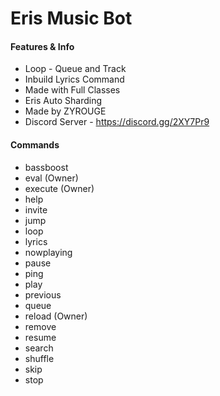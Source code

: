 # Eris Music Bot

#### Features & Info
* Loop - Queue and Track
* Inbuild Lyrics Command
* Made with Full Classes
* Eris Auto Sharding
* Made by ZYROUGE
* Discord Server - https://discord.gg/2XY7Pr9

#### Commands
* bassboost
* eval (Owner)
* execute (Owner)
* help
* invite
* jump
* loop
* lyrics
* nowplaying
* pause
* ping
* play
* previous
* queue
* reload (Owner)
* remove
* resume
* search
* shuffle
* skip
* stop
